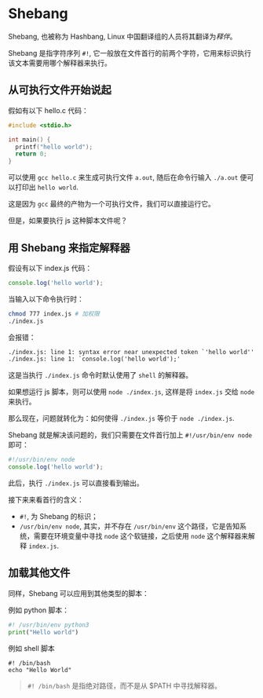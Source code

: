 # Shebang

Shebang, 也被称为 Hashbang, Linux 中国翻译组的人员将其翻译为*释伴*。

Shebang 是指字符序列 `#!`, 它一般放在文件首行的前两个字符，它用来标识执行该文本需要用哪个解释器来执行。

## 从可执行文件开始说起

假如有以下 hello.c 代码：

```cpp
#include <stdio.h>

int main() {
  printf("hello world");
  return 0;
}
```

可以使用 `gcc hello.c` 来生成可执行文件 `a.out`, 随后在命令行输入 `./a.out` 便可以打印出 `hello world`.

这是因为 `gcc` 最终的产物为一个可执行文件，我们可以直接运行它。

但是，如果要执行 js 这种脚本文件呢？

## 用 Shebang 来指定解释器

假设有以下 index.js 代码：

```js
console.log('hello world');
```

当输入以下命令执行时：

```bash
chmod 777 index.js # 加权限
./index.js
```

会报错：

```txt
./index.js: line 1: syntax error near unexpected token `'hello world''
./index.js: line 1: `console.log('hello world');'
```

这是当执行 `./index.js` 命令时默认使用了 `shell` 的解释器。

如果想运行 js 脚本，则可以使用 `node ./index.js`, 这样是将 `index.js` 交给 `node` 来执行。

那么现在，问题就转化为：如何使得 `./index.js` 等价于 `node ./index.js`.

Shebang 就是解决该问题的，我们只需要在文件首行加上 `#!/usr/bin/env node` 即可：

```javascript
#!/usr/bin/env node
console.log('hello world');
```

此后，执行 `./index.js` 可以直接看到输出。

接下来来看首行的含义：

- `#!`, 为 Shebang 的标识；
- `/usr/bin/env node`, 其实，并不存在 `/usr/bin/env` 这个路径，它是告知系统，需要在环境变量中寻找 `node` 这个软链接，之后使用 `node` 这个解释器来解释 `index.js`.

## 加载其他文件

同样，Shebang 可以应用到其他类型的脚本：

例如 python 脚本：

```python
#! /usr/bin/env python3
print("Hello world")
```

例如 shell 脚本

```shell
#! /bin/bash
echo "Hello World"
```

> `#! /bin/bash` 是指绝对路径，而不是从 $PATH 中寻找解释器。
